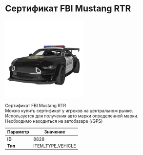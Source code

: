 # Сертификат FBI Mustang RTR

![Item Image](../img/8828.webp?raw=true)

Сертификат FBI Mustang RTR<br>Можно купить сертификат у игроков на центральном рынке.<br>Используется для получения авто марки определенной марки.<br>Необходимо находиться на автобазаре (/GPS)


| Параметр | Значение |
|----------|----------|
| **ID** | 8828 |
| **Тип** | ITEM_TYPE_VEHICLE |

